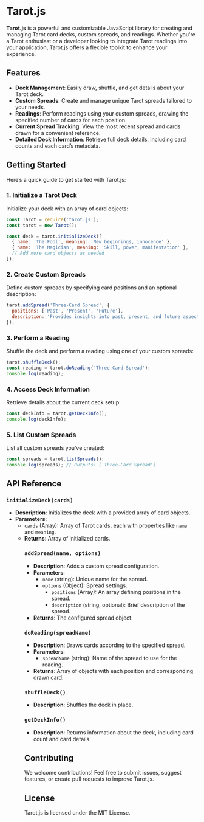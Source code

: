 # Tarot.js

**Tarot.js** is a powerful and customizable JavaScript library for creating and managing Tarot card decks, custom spreads, and readings. Whether you're a Tarot enthusiast or a developer looking to integrate Tarot readings into your application, Tarot.js offers a flexible toolkit to enhance your experience.

## Features

- **Deck Management**: Easily draw, shuffle, and get details about your Tarot deck.
- **Custom Spreads**: Create and manage unique Tarot spreads tailored to your needs.
- **Readings**: Perform readings using your custom spreads, drawing the specified number of cards for each position.
- **Current Spread Tracking**: View the most recent spread and cards drawn for a convenient reference.
- **Detailed Deck Information**: Retrieve full deck details, including card counts and each card’s metadata.

## Getting Started

Here’s a quick guide to get started with Tarot.js:

### 1. Initialize a Tarot Deck

Initialize your deck with an array of card objects:

```javascript
const Tarot = require('tarot.js');
const tarot = new Tarot();

const deck = tarot.initializeDeck([
  { name: 'The Fool', meaning: 'New beginnings, innocence' },
  { name: 'The Magician', meaning: 'Skill, power, manifestation' },
  // Add more card objects as needed
]);
```

### 2. Create Custom Spreads

Define custom spreads by specifying card positions and an optional description:

```javascript
tarot.addSpread('Three-Card Spread', {
  positions: ['Past', 'Present', 'Future'],
  description: 'Provides insights into past, present, and future aspects.',
});
```

### 3. Perform a Reading

Shuffle the deck and perform a reading using one of your custom spreads:

```javascript
tarot.shuffleDeck();
const reading = tarot.doReading('Three-Card Spread');
console.log(reading);
```

### 4. Access Deck Information

Retrieve details about the current deck setup:

```javascript
const deckInfo = tarot.getDeckInfo();
console.log(deckInfo);
```

### 5. List Custom Spreads

List all custom spreads you’ve created:

```javascript
const spreads = tarot.listSpreads();
console.log(spreads); // Outputs: ['Three-Card Spread']
```

## API Reference

### `initializeDeck(cards)`

- **Description**: Initializes the deck with a provided array of card objects.
- **Parameters**:
  - `cards` (Array<Object>): Array of Tarot cards, each with properties like `name` and `meaning`.
- **Returns**: Array of initialized cards.

### `addSpread(name, options)`

- **Description**: Adds a custom spread configuration.
- **Parameters**:
  - `name` (string): Unique name for the spread.
  - `options` (Object): Spread settings.
    - `positions` (Array<string>): An array defining positions in the spread.
    - `description` (string, optional): Brief description of the spread.
- **Returns**: The configured spread object.

### `doReading(spreadName)`

- **Description**: Draws cards according to the specified spread.
- **Parameters**:
  - `spreadName` (string): Name of the spread to use for the reading.
- **Returns**: Array of objects with each position and corresponding drawn card.

### `shuffleDeck()`

- **Description**: Shuffles the deck in place.

### `getDeckInfo()`

- **Description**: Returns information about the deck, including card count and card details.

## Contributing

We welcome contributions! Feel free to submit issues, suggest features, or create pull requests to improve Tarot.js.

## License

Tarot.js is licensed under the MIT License.
